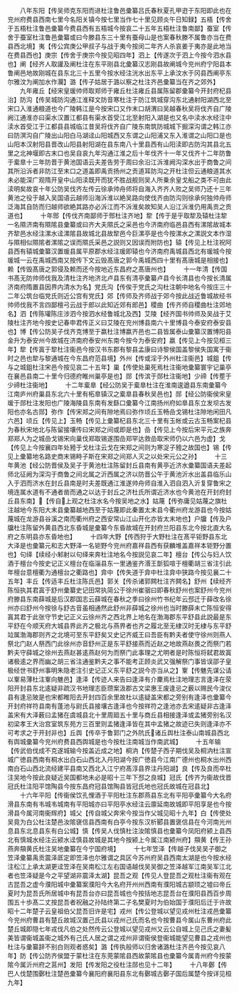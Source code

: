 <!-- { "loadSidebar": true } -->
　　八年东阳【传吴师克东阳而进杜注鲁邑彚纂吕氏春秋夏孔甲逰于东阳即此也在兖州府费县西南七里今名阳关镇今按七里当作七十里见顾炎午日知録】五梧【传舍于五梧杜注鲁邑彚纂今费县西有五梧城今按哀二十五年五梧杜注鲁南鄙】蚕室【传舍于蚕室杜注鲁邑彚纂或曰今滕县东三十里有蚕母山是也案春秋滕不属鲁亦当在费县西北境】夷【传公宾庚公甲叔子与战于夷今按闵二年齐人杀哀姜于夷亦是此地当在费县西也】庚宗【传舍于庚宗今按见昭四年】泗上【传遂次于泗上今按今泗水县也】阐【经齐人取讙及阐杜注在东平刚县北彚纂汉志刚县故阐城今兖州府宁阳县本鲁阐邑地故刚城在县东北三十五里今按水经注洸水出东平上承汶水于冈县西阐亭东尔雅汶为阐加水作灛】潞【传子姑居于潞以察之杜注齐邑彚纂当在齐之郊外】
　　九年雍丘【经宋皇瑗帅师取郑师于雍丘杜注雍丘县属陈留郡彚纂今开封府杞县治】防沟【传吴城防沟通江淮释文防音寒杜注于防江筑城穿沟东北通射阳湖西北至宋口入淮通粮道也今广陵韩江是今按宋口又作末口胡渭曰吴越春秋吴将伐齐自广陵阙江通淮亦曰渠水汉置江都县有渠水首受江北至射阳入湖是也又名中渎水水经注中渎水首受江于江都县县城临江昔吴将伐齐自广陵东南筑防城城下掘深沟谓之韩江亦曰防溟沟自广陵出山阳白马湖迳山阳城西又东谓之山阳浦又东入淮谓之山阳口是也山阳本汉射阳县晋改山阳县射阳湖在县东南八十里县西有山阳渎即古防沟其县北五里之北神堰即古末口也吴自哀九年沟通江淮之后十年伐齐十一年又伐齐十二年防鲁于槖臯十三年防晋于黄池国语云夫差告劳于周曰余沿江泝淮阙沟深水出于商鲁之间其所沿泝者非防江至末口之道盖即禹贡扬州之贡道耳防沟之开杜注但云通粮道其水未必能深广观隋开皇中山阳渎既开而犹不胜战舰则吴人所乗余皇戈船之类不可由此渎明矣故哀十年公防吴伐齐左传云徐承帅舟师将自海入齐齐人败之吴师乃还十三年黄池之役于越入吴国语云越师沿海泝淮以絶吴路向使伐齐由防沟则徐承何独帅舟师泛海其自防而归越师欲絶其路亦必泝江而不泝淮矣故知吴人沿江泝淮仍用禹贡之贡道也】
　　十年鄎【传伐齐南鄙师于鄎杜注齐地】犂【传于是乎取犂及辕杜注犂一名隰济南有隰隂县彚纂或曰齐大夫隰氏之采邑也今济南府临邑县西有漯隂故城本齐犂邑水经注漯水迳漯隂县故城北县故犂邑今巨漯亭是也今按漯水之漯説文本作湿与隰相似隰隂者漯隂之误而隰氏采邑之説则又因误而附防也】辕【传见上杜注祝阿县西有辕城彚纂汉置瑗县属平原郡水经注瑗即辕也今济南府禹城县西北有瑗城今按瑗城一云在禹城西南又按传下文云毁髙唐之郭今禹城西四十里有髙唐城是相接也】赖【传毁髙唐之郭侵及赖而还今按地近东昌府之髙唐州也】
　　十一年清【传国书髙无防帅师伐我及清杜注齐地济北卢县东有清亭彚纂卢县今长清县也今按长清属济南府隋置县因界内清水为名】党氏沟【传俟于党氏之沟杜注朝中地名今按庄三十二年公筑台临党氏则近公宫有党氏】郊【传师及齐师战于郊今按此战近鲁城故经书帅师伐我不言四鄙檀弓云战于郎以此知近郊有郎邑】稷曲【传齐师自稷曲杜注郊地名】泗【传陈瓘陈庄涉泗今按泗水经鲁城北及西】艾陵【经齐国书帅师及吴战于艾陵杜注齐地今按史记春申君传正义曰艾陵在兖州博县南六十里博县今泰安府泰安县也】博【传公防吴子伐齐克博至于嬴杜注博嬴齐邑也二县皆属泰山彚纂汉置博阳县金升为泰安州今故城在济南府泰安州东南今按今为泰安府】嬴【传见上今按见桓三年】犂【传寘于犂杜注衞邑今按汉书东郡有黎县孟康曰诗黎侯国盖黎侯失国寓于衞时之邑也犂与黎通城在今东昌府范县境】外州【传或淫于外州杜注衞邑】城鉏【传与之城鉏杜注宋邑今按见哀二十五年】巢【传使处巢死焉杜注衞地彚纂寰宇记巢亭在襄邑县南二十里今归德府睢州巢亭是也】郧【传滨于郧杜注衞地】少禘【传塟于少禘杜注衞地】
　　十二年槖臯【经公防吴于槖臯杜注在淮南逡遒县东南彚纂今江南庐州府巢县东北六十里有柘臯镇汉之槖臯县春秋吴邑也】郧【经公防衞侯宋皇瑗于郧杜注发阳也广陵海陵县东南有发繇口彚纂今江南扬州府如臯县东立发坝古发阳也亦名古郧】弥作【传宋郑之间有隙地焉曰弥作顷丘玉畅嵒戈锡杜注隙地闲田凡六邑】顷丘【传见上】玉畅【传见上彚纂杞县东北三十里有玉帐或云古玉畅案杞县为春秋宋地北与陈留接壤传曰宋郑之间或即是也】嵒【传见上今按后宋平元之族奔郑郑人为之城嵒戈锡宋向巢伐郑取锡遂围嵒郑罕达救嵒取宋师仍以六邑为虚】戈【传见上今按襄四年处豷于戈杜注云戈在宋郑之间则为寒浞子豷之故国也】锡【传见上彚纂地名路史商末锡畤子斯在宋郑之间郑人灭之以处宋元公之孙】
　　十三年黄池【经公防晋侯及吴子于黄池杜注陈留封丘县南有黄亭近济水彚纂国语夫差起师北征阙为深沟于商鲁之间北属之沂西属之济以防晋公午于黄池沂水出盖县临乐山入于泗而济水在封丘县南是时夫差既通江淮遂帅舟师自淮入泗自泗入沂复穿鲁宋之境连属水道有不通者凿而通之以达于封丘之济杜氏所谓近济水也今黄池在开封府封丘县东南】【传自上观之杜注水名今按吴地之水】姑蔑【传弥庸见姑蔑之旗杜注越地今东阳大末县彚纂越地西至于姑蔑即此秦置太末县今衢州府龙游县也今按姑蔑城在龙游县谷溪之南而衢州府之西安常山江山开化亦皆太末地也】户牖【传及户牖杜注陈留外黄县西北东昏城是彚纂今东昏故城在开封府兰阳县东北今按北直大名府之东明县亦东昏地也】
　　十四年大野【传西狩于大野杜注在髙平钜野县东北大泽是也彚纂元和志大野泽一名钜野今兖州府嘉祥县西有获麟堆盖嘉祥本钜野分置也】句绎【续经小邾射以句绎来奔杜注地名今按説见哀二年】檀台【传公与妇人饮酒于檀台今按史记正义檀台在临淄县东一里通鉴齐湣王斮狐喧于檀衢胡三省注引此年檀台意檀衢为通檀台之衢路也】弇中【传失道于弇中杜注弇中狭路今按见襄二十五年】丰丘【传适丰丘杜注陈氏邑】郭关【传杀诸郭闗杜注齐闗名】舒州【续经齐陈恒执其君寘于舒州彚纂史记田常执简公于徐州崔骃曰即春秋舒州也案舒州今兖州府滕县东南薛城是后汉郡国志云薛城在春秋之季曰徐州竹书纪年云邳迁于薛改名徐州亦曰舒州今按徐与舒古音虽相通然此舒州非薛城之徐州也当时滕薛未亡陈恒安得寘其君于此张守节史记正义云徐州齐之西北界上地名在渤海郡东平舒县此説最是东平舒在今顺天府大城县界此齐之极北与燕界者也齐之履北至无棣汉时无棣与东平舒竝属渤海郡则齐之北境可至东平舒矣又史记齐威王曰吾臣有黔夫者使守徐州则燕人祭北门赵人祭西门此徐州亦音舒州正是东平舒接燕而近赵之地故燕赵畏之而祭门若黔夫守薛城之徐州去燕赵甚逺燕赵何为而祭门此事理之尤明者是时陈恒将弑君故寘诸极逺之界而幽之胡三省注通鉴黔夫之事不能考正顾炎武又强解祭门事皆误邵子皇极经世书舒州事明朱隐老注引史记正义东平舒之説今亦当从之】鞌【传魋先谋公请以鞌易薄杜注鞌向魋邑】逢泽【传迹人来告曰逢泽有介麇焉杜注地理志言逢泽在荥阳开封县东北逺疑非疏汉书地理志臣瓒案汲郡古文梁惠王废逢忌之薮以赐民今浚仪县有逢忌陂是也宋都睢阳去开封四百余里故杜以逺疑盖宋都之旁别有逢泽也彚纂今开封府祥符县南有蓬池与尉氏县接壤古逢泽也今按祥符之逢池亦去宋逺疑非古逢泽盖宋有大泽薮曰孟猪在虞城县北十里周廻五十里与商丘县相接逢泽或孟猪旁别名汉初梁孝王大治宫室筑东苑方三百里则孟猪逢泽皆在其中孟猪之故迹已失则逢泽亦不可考求之于开封非也】丘舆【传卒于鲁郭门之外阬氏诸丘舆杜注泰山南城县西北有舆城彚纂今兖州府费县西舆城是也今按杜注南城当作南武城】
　　十五年输【传武伯伐成不克遂城输今按盖近成之地】桐汭【传楚子西子期伐吴及桐汭杜注宣城广徳县西南有桐水出白石山西北入丹阳湖今按广徳县今江南广德州也桐水出州西南白石山西北流经建平县南又西北入江宁府髙淳县界注丹阳湖】良【传及良而卒杜注吴地今按此良疑近吴国都地未必是昭十三年下邳之良城】冠氏【传齐为衞故伐晋冠氏杜注阳平馆陶县今按东昌府冠县馆陶县皆冠氏地也冠氏故城在冠县北】
　　十六年平阳【传衞侯饮孔悝酒于平阳杜注东郡燕县东北有平阳亭彚纂今大名府滑县东南有韦城韦城南有平阳城亦曰平阳亭水经注云廪延南故城即平阳享是也今按滑县今属河南衞辉府】城父【传自城父奔宋今按当作父城见昭十九年】白【传使处吴竟为白公杜注楚邑汝隂襃信县西南有白亭今按东汉析郾县置褒信县在今河南光州息县东北息县东有白公城】慎【传吴人伐慎杜注汝隂慎县也彚纂今凤阳府颍上县西北有慎城水经注云颍水迳慎县故城是其地今按颍上今属江南颍州府】頯黄【传王孙燕奔頯黄氏杜注吴地彚纂在今宁国府境】
　　十七年笠泽【传越子伐吴吴子御之笠泽彚纂禹贡震泽厎定即笠泽也尔雅谓之具区今苏州府吴县西南太湖是也今按水经注松江上承太湖更迳笠泽在吴南松江左右国语越伐吴吴御之笠泽越军江南吴军江北者也笠泽疑是今之平望湖非震泽太湖】昆吾之观【传见人登昆吾之观杜注衞有观在古昆吾之虚今濮阳城中彚纂案濮阳今大名府开州州西南有濮阳城古颛顼之墟曰帝丘夏时为昆吾氏所居城中有昆吾台亦曰昆吾城也今按括地志昆吾台在濮阳县西百步周围五十歩髙二丈按昆吾者祝融之孙陆终第二子名樊夏时为伯始国于濮阳后迁于许故昭十二年楚子云皇祖伯父昆吾旧许是宅】戎州【传公登城以望见戎州杜注戎邑彚纂今兖州府曹县有楚丘故城汉置己氏县以戎州己氏而名也今按曹县今属山东曹州府此楚丘城即隠七年戎伐凡伯之处然传云公登城以望见戎州又云公自城上见己氏之妻髪美皆谓衞城盖衞之城外有己氏人居之谓之戎州非谓衞侯登衞城能望见曹县之戎州也杜注与彚纂辞不别白则观者惑矣】潞【传执般师以归舍诸潞杜注齐邑今按见哀八年】防【传公防齐侯盟于蒙杜注在东莞蒙隂县西故蒙隂县也彚纂今属青州府今按蒙隂今属沂州府之莒州】发阳【传发阳之役杜注郧也见十二年】
　　十八年鄾【传巴人伐楚围鄾杜注楚邑彚纂今襄阳府襄阳县东北有鄾城古鄾子国后属楚今按详见桓九年】
